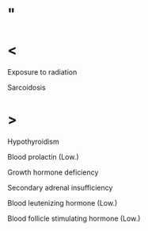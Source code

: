 # "

# <

Exposure to radiation

Sarcoidosis

# >

Hypothyroidism

Blood prolactin
(Low.)

Growth hormone deficiency

Secondary adrenal insufficiency

Blood leutenizing hormone
(Low.)

Blood follicle stimulating hormone
(Low.)
